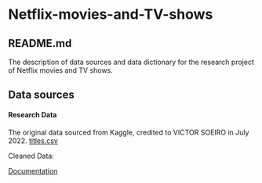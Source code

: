 # Netflix-movies-and-TV-shows
## README.md
The description of data sources and data dictionary for the research project of Netflix movies and TV shows.

## Data sources

#### Research Data
The original data sourced from Kaggle, credited to VICTOR SOEIRO in July 2022. 
[titles.csv](https://www.kaggle.com/datasets/victorsoeiro/netflix-tv-shows-and-movies)

Cleaned Data:

[Documentation](
    <a href="C:\Users\user\Desktop\Data\titles.csv">
     )
